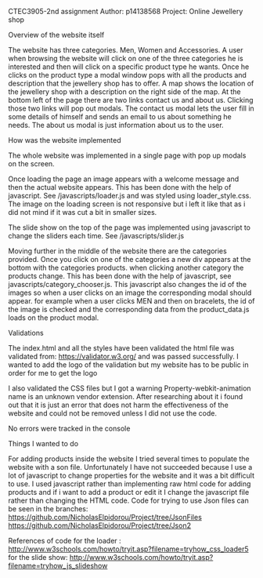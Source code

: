 CTEC3905-2nd assignment
Author: p14138568
Project: Online Jewellery shop


Overview of the website itself

The website has three categories. Men, Women and Accessories. A user when browsing the
website will click on one of the three categories he is interested and then will click
on a specific product type he wants. Once he clicks on the product type a modal window
pops with all the products and description that the jewellery shop has to offer. A map
shows the location of the jewellery shop with a description on the right side of the map.
At the bottom left of the page there are two links contact us and about us. Clicking those
two links will pop out modals. The contact us modal lets the user fill in some details of
himself and sends an email to us about something he needs. The about us modal is just
information about us to the user.


How was the website implemented

The whole website was implemented in a single page with pop up modals on the screen.

Once loading the page an image appears with a welcome message and then the actual 
website appears. This has been done with the help of javascript. See /javascripts/loader.js and was styled using loader_style.css. The image on the loading screen is not
responsive but i left it like that as i did not mind if it was cut a bit in smaller sizes.

The slide show on the top of the page was implemented using javascript to change
the sliders each time. See /javascripts/slider.js

Moving further in the middle of the website there are the categories provided. Once you
click on one of the categories a new div appears at the bottom with the categories products. when clicking another category the products change. This has been done with
the help of javascript, see javascripts/category_chooser.js. This javascript also changes
the id of the images so when a user clicks on an image the corresponding modal should appear. for example when a  user clicks MEN and then on bracelets, the id of the image is
checked and the corresponding data from the product_data.js loads on the product modal.


Validations

The index.html and all the styles have been validated
the html file was validated from: https://validator.w3.org/ and was passed successfully.
I wanted to add the logo of the validation but my website has to be public in order for me to get the logo

I also validated the CSS files but I got a warning Property-webkit-animation name is an unknown vendor extension. After researching about it i found out that it is just an error that does not harm the effectiveness of the website and could not be removed unless I did not use the code. 

No errors were tracked in the console


Things I wanted to do

For adding products inside the website I tried several times to populate the website with a son file. Unfortunately I have not succeeded because I use a lot of javascript to change
properties for the website and it was a bit difficult to use. I used javascript rather than implementing raw html code for adding products and if i want to add a product or edit it I change the javascript file rather than changing the HTML code. 
Code for trying to use Json files can be seen in the branches: 
https://github.com/NicholasElpidorou/Project/tree/JsonFiles
https://github.com/NicholasElpidorou/Project/tree/Json2

References of code
for the loader : http://www.w3schools.com/howto/tryit.asp?filename=tryhow_css_loader5
for the slide show: http://www.w3schools.com/howto/tryit.asp?filename=tryhow_js_slideshow

